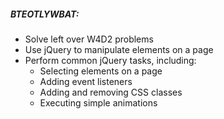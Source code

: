 ##### BTEOTLYWBAT:
- Solve left over W4D2 problems
- Use jQuery to manipulate elements on a page
- Perform common jQuery tasks, including: 
    - Selecting elements on a page
    - Adding event listeners
    - Adding and removing CSS classes
    - Executing simple animations
